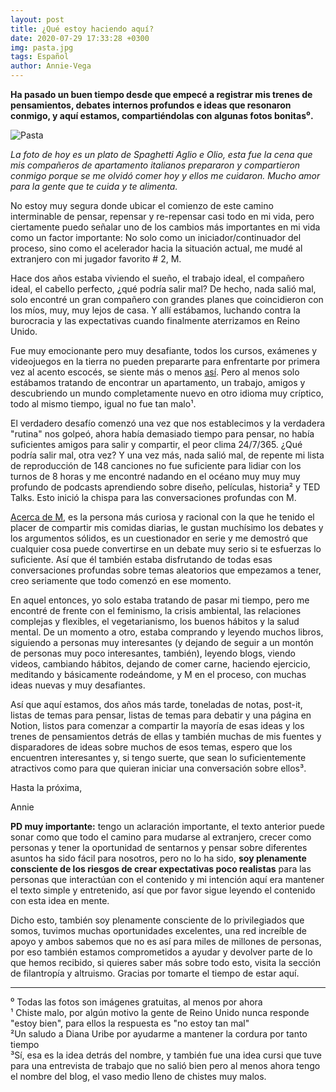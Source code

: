 ```yaml
---
layout: post
title: ¿Qué estoy haciendo aquí?
date: 2020-07-29 17:33:28 +0300
img: pasta.jpg
tags: Español
author: Annie-Vega
---
```

<b>Ha pasado un buen tiempo desde que empecé a registrar mis trenes de pensamientos, debates internos profundos e ideas que resonaron conmigo, y aquí estamos, compartiéndolas con algunas fotos bonitas⁰.</b>

![Pasta]({{site.baseurl}}/images/pages/pasta.jpg)

<i>La foto de hoy es un plato de Spaghetti Aglio e Olio, esta fue la cena que mis compañeros de apartamento italianos prepararon y compartieron conmigo porque se me olvidó comer hoy y ellos me cuidaron. Mucho amor para la gente que te cuida y te alimenta.</i>

No estoy muy segura donde ubicar el comienzo de este camino interminable de pensar, repensar y re-repensar casi todo en mi vida, pero ciertamente puedo señalar uno de los cambios más importantes en mi vida como un factor importante: No solo como un iniciador/continuador del proceso, sino como el acelerador hacia la situación actual, me mudé al extranjero con mi jugador favorito # 2, M.

Hace dos años estaba viviendo el sueño, el trabajo ideal, el compañero ideal, el cabello perfecto, ¿qué podría salir mal? De hecho, nada salió mal, solo encontré un gran compañero con grandes planes que coincidieron con los míos, muy, muy lejos de casa. Y allí estábamos, luchando contra la burocracia y las expectativas cuando finalmente aterrizamos en Reino Unido.

Fue muy emocionante pero muy desafiante, todos los cursos, exámenes y videojuegos en la tierra no pueden prepararte para enfrentarte por primera vez al acento escocés, se siente más o menos <a href="https://www.facebook.com/htike.htikesan.79230/videos/685907515294080/">así</a>. Pero al menos solo estábamos tratando de encontrar un apartamento, un trabajo, amigos y descubriendo un mundo completamente nuevo en otro idioma muy críptico, todo al mismo tiempo, igual no fue tan malo¹.

El verdadero desafío comenzó una vez que nos establecimos y la verdadera "rutina" nos golpeó, ahora había demasiado tiempo para pensar, no había suficientes amigos para salir y compartir, el peor clima 24/7/365. ¿Qué podría salir mal, otra vez? Y una vez más, nada salió mal, de repente mi lista de reproducción de 148 canciones no fue suficiente para lidiar con los turnos de 8 horas y me encontré nadando en el océano muy muy muy profundo de podcasts aprendiendo sobre diseño, películas, historia² y TED Talks. Esto inició la chispa para las conversaciones profundas con M.

<a href="https://notanymike.github.io/">Acerca de M</a>, es la persona más curiosa y racional con la que he tenido el placer de compartir mis comidas diarias, le gustan muchísimo los debates y los argumentos sólidos, es un cuestionador en serie y me demostró que cualquier cosa puede convertirse en un debate muy serio si te esfuerzas lo suficiente. Así que él también estaba disfrutando de todas esas conversaciones profundas sobre temas aleatorios que empezamos a tener, creo seriamente que todo comenzó en ese momento.

En aquel entonces, yo solo estaba tratando de pasar mi tiempo, pero me encontré de frente con el feminismo, la crisis ambiental, las relaciones complejas y flexibles, el vegetarianismo, los buenos hábitos y la salud mental. De un momento a otro, estaba comprando y leyendo muchos libros, siguiendo a personas muy interesantes (y dejando de seguir a un montón de personas muy poco interesantes, también), leyendo blogs, viendo videos, cambiando hábitos, dejando de comer carne, haciendo ejercicio, meditando y básicamente rodeándome, y M en el proceso, con muchas ideas nuevas y muy desafiantes.

Así que aquí estamos, dos años más tarde, toneladas de notas, post-it, listas de temas para pensar, listas de temas para debatir y una página en Notion, listos para comenzar a compartir la mayoría de esas ideas y los trenes de pensamientos detrás de ellas y también muchas de mis fuentes y disparadores de ideas sobre muchos de esos temas, espero que los encuentren interesantes y, si tengo suerte, que sean lo suficientemente atractivos como para que quieran iniciar una conversación sobre ellos³.

Hasta la próxima,

Annie

<b>PD muy importante:</b> tengo un aclaración importante, el texto anterior puede sonar como que todo el camino para mudarse al extranjero, crecer como personas y tener la oportunidad de sentarnos y pensar sobre diferentes asuntos ha sido fácil para nosotros, pero no lo ha sido, <b>soy plenamente consciente de los riesgos de crear expectativas poco realistas</b> para las personas que interactúan con el contenido y mi intención aquí era mantener el texto simple y entretenido, así que por favor sigue leyendo el contenido con esta idea en mente.

Dicho esto, también soy plenamente consciente de lo privilegiados que somos, tuvimos muchas oportunidades excelentes, una red increíble de apoyo y ambos sabemos que no es así para miles de millones de personas, por eso también estamos comprometidos a ayudar y devolver parte de lo que hemos recibido, si quieres saber más sobre todo esto, visita la sección de filantropía y altruismo. Gracias por tomarte el tiempo de estar aquí.

***

⁰ Todas las fotos son imágenes gratuitas, al menos por ahora <br>¹ Chiste malo, por algún motivo la gente de Reino Unido nunca responde "estoy bien", para ellos la respuesta es "no estoy tan mal" <br> ²Un saludo a  Diana Uribe por ayudarme a mantener la cordura por tanto tiempo<br> ³Sí, esa es la idea detrás del nombre, y también fue una idea cursi que tuve para una entrevista de trabajo que no salió bien pero al menos ahora tengo el nombre del blog, el vaso medio lleno de chistes muy malos.